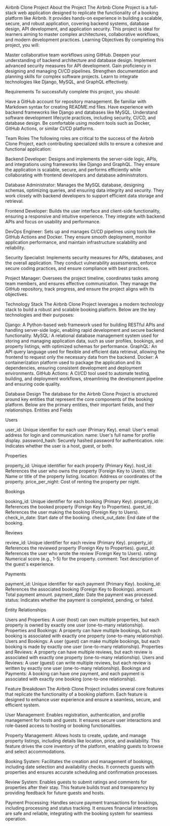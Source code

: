 Airbnb Clone Project
About the Project
The Airbnb Clone Project is a full-stack web application designed to replicate the functionality of a booking platform like Airbnb. It provides hands-on experience in building a scalable, secure, and robust application, covering backend systems, database design, API development, and application security. This project is ideal for learners aiming to master complex architectures, collaborative workflows, and modern development practices.
Learning Objectives
By completing this project, you will:

Master collaborative team workflows using GitHub.
Deepen your understanding of backend architecture and database design.
Implement advanced security measures for API development.
Gain proficiency in designing and managing CI/CD pipelines.
Strengthen documentation and planning skills for complex software projects.
Learn to integrate technologies like Django, MySQL, and GraphQL effectively.

Requirements
To successfully complete this project, you should:

Have a GitHub account for repository management.
Be familiar with Markdown syntax for creating README.md files.
Have experience with backend frameworks like Django and databases like MySQL.
Understand software development lifecycle practices, including security, CI/CD, and database design.
Be comfortable using modern tools such as Docker, GitHub Actions, or similar CI/CD platforms.

Team Roles
The following roles are critical to the success of the Airbnb Clone Project, each contributing specialized skills to ensure a cohesive and functional application:

Backend Developer: Designs and implements the server-side logic, APIs, and integrations using frameworks like Django and GraphQL. They ensure the application is scalable, secure, and performs efficiently while collaborating with frontend developers and database administrators.

Database Administrator: Manages the MySQL database, designing schemas, optimizing queries, and ensuring data integrity and security. They work closely with backend developers to support efficient data storage and retrieval.

Frontend Developer: Builds the user interface and client-side functionality, ensuring a responsive and intuitive experience. They integrate with backend APIs and focus on usability and performance.

DevOps Engineer: Sets up and manages CI/CD pipelines using tools like GitHub Actions and Docker. They ensure smooth deployment, monitor application performance, and maintain infrastructure scalability and reliability.

Security Specialist: Implements security measures for APIs, databases, and the overall application. They conduct vulnerability assessments, enforce secure coding practices, and ensure compliance with best practices.

Project Manager: Oversees the project timeline, coordinates tasks among team members, and ensures effective communication. They manage the GitHub repository, track progress, and ensure the project aligns with its objectives.


Technology Stack
The Airbnb Clone Project leverages a modern technology stack to build a robust and scalable booking platform. Below are the key technologies and their purposes:

Django: A Python-based web framework used for building RESTful APIs and handling server-side logic, enabling rapid development and secure backend functionality.
MySQL: A relational database management system used for storing and managing application data, such as user profiles, bookings, and property listings, with optimized schemas for performance.
GraphQL: An API query language used for flexible and efficient data retrieval, allowing the frontend to request only the necessary data from the backend.
Docker: A containerization platform used to package the application and its dependencies, ensuring consistent development and deployment environments.
GitHub Actions: A CI/CD tool used to automate testing, building, and deployment workflows, streamlining the development pipeline and ensuring code quality.

Database Design
The database for the Airbnb Clone Project is structured around key entities that represent the core components of the booking platform. Below are the primary entities, their important fields, and their relationships.
Entities and Fields

Users

user_id: Unique identifier for each user (Primary Key).
email: User's email address for login and communication.
name: User's full name for profile display.
password_hash: Securely hashed password for authentication.
role: Indicates whether the user is a host, guest, or both.


Properties

property_id: Unique identifier for each property (Primary Key).
host_id: References the user who owns the property (Foreign Key to Users).
title: Name or title of the property listing.
location: Address or coordinates of the property.
price_per_night: Cost of renting the property per night.


Bookings

booking_id: Unique identifier for each booking (Primary Key).
property_id: References the booked property (Foreign Key to Properties).
guest_id: References the user making the booking (Foreign Key to Users).
check_in_date: Start date of the booking.
check_out_date: End date of the booking.


Reviews

review_id: Unique identifier for each review (Primary Key).
property_id: References the reviewed property (Foreign Key to Properties).
guest_id: References the user who wrote the review (Foreign Key to Users).
rating: Numerical score (e.g., 1-5) for the property.
comment: Text description of the guest's experience.


Payments

payment_id: Unique identifier for each payment (Primary Key).
booking_id: References the associated booking (Foreign Key to Bookings).
amount: Total payment amount.
payment_date: Date the payment was processed.
status: Indicates whether the payment is completed, pending, or failed.



Entity Relationships

Users and Properties: A user (host) can own multiple properties, but each property is owned by exactly one user (one-to-many relationship).
Properties and Bookings: A property can have multiple bookings, but each booking is associated with exactly one property (one-to-many relationship).
Users and Bookings: A user (guest) can make multiple bookings, but each booking is made by exactly one user (one-to-many relationship).
Properties and Reviews: A property can have multiple reviews, but each review is associated with exactly one property (one-to-many relationship).
Users and Reviews: A user (guest) can write multiple reviews, but each review is written by exactly one user (one-to-many relationship).
Bookings and Payments: A booking can have one payment, and each payment is associated with exactly one booking (one-to-one relationship).

Feature Breakdown
The Airbnb Clone Project includes several core features that replicate the functionality of a booking platform. Each feature is designed to enhance user experience and ensure a seamless, secure, and efficient system.

User Management: Enables registration, authentication, and profile management for hosts and guests. It ensures secure user interactions and role-based access to hosting or booking functionalities.

Property Management: Allows hosts to create, update, and manage property listings, including details like location, price, and availability. This feature drives the core inventory of the platform, enabling guests to browse and select accommodations.

Booking System: Facilitates the creation and management of bookings, including date selection and availability checks. It connects guests with properties and ensures accurate scheduling and confirmation processes.

Review System: Enables guests to submit ratings and comments for properties after their stay. This feature builds trust and transparency by providing feedback for future guests and hosts.

Payment Processing: Handles secure payment transactions for bookings, including processing and status tracking. It ensures financial interactions are safe and reliable, integrating with the booking system for seamless operation.


